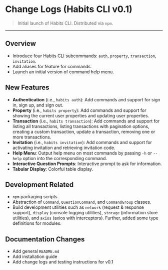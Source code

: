 # Change Logs (Habits CLI v0.1)

> Initial launch of Habits CLI.
> Distributed via `npm`.

---

## Overview

* Introduce four Habits CLI subcommands: `auth`, `property`, `transaction`, `invitation`.
* Add aliases for feature for commands.
* Launch an initial version of command help menu.

## New Features

* **Authentication** (i.e., `habits auth`): Add commands and support for sign in, sign up, and sign out.
* **Property** (i.e., `habits property`): Add commands and support for showing the current user properties and updating user properties.
* **Transaction** (i.e., `habits transaction`): Add commands and support for listing all transactions, listing transactions with pagination options, creating a custom transaction, update a transaction, removing one or more transactions.
* **Invitation** (i.e., `habits invitation`): Add commands and support for activating invitation and retrieving invitation code.
* **Help Menu**: Output help menu on most commands by passing `-h` or `--help` option into the corresponding command.
* **Interactive Question Prompts**: Interactive prompt to ask for information.
* **Tabular Display**: Colorful table display.

## Development Related

* `npm` packaging scripts
* Abstraction of `Command`, `QuestionCommand`, and `CommandGroup` classes.
* Build development utilities such as `network` (request & response support), `display` (console logging utilities), `storage` (information store utilities), and `axios` (axios with interceptors). Further, added some type definitions for modules.

## Documentation Changes

* Add general `README.md`
* Add installation guide
* Add change logs and testing instructions for v0.1

